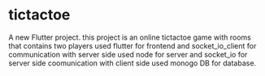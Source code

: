 # tictactoe

A new Flutter project.
this project is an online tictactoe game with rooms that contains two players 
used flutter for frontend and socket_io_client for communication with server side 
used node for server and socket_io for server side coomunication with client side 
used monogo DB for database.
